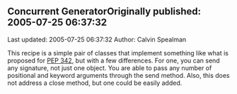## Concurrent GeneratorOriginally published: 2005-07-25 06:37:32 
Last updated: 2005-07-25 06:37:32 
Author: Calvin Spealman 
 
This recipe is a simple pair of classes that implement something like what is proposed for <a href="http://www.python.org/peps/pep-0342.html">PEP 342</a>, but with a few differences. For one, you can send any signature, not just one object. You are able to pass any number of positional and keyword arguments through the send method. Also, this does not address a close method, but one could be easily added.